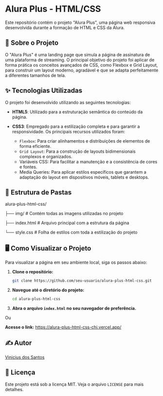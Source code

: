 # Alura Plus - HTML/CSS

Este repositório contém o projeto "Alura Plus", uma página web responsiva desenvolvida durante a formação de HTML e CSS da Alura.

## 🚀 Sobre o Projeto

O "Alura Plus" é uma landing page que simula a página de assinatura de uma plataforma de streaming. O principal objetivo do projeto foi aplicar de forma prática os conceitos avançados de CSS, como Flexbox e Grid Layout, para construir um layout moderno, agradável e que se adapta perfeitamente a diferentes tamanhos de tela.

## ✨ Tecnologias Utilizadas

O projeto foi desenvolvido utilizando as seguintes tecnologias:

*   **HTML5**: Utilizado para a estruturação semântica do conteúdo da página.

*   **CSS3**: Empregado para a estilização completa e para garantir a responsividade. Os principais recursos utilizados foram:
    *   `Flexbox`: Para criar alinhamentos e distribuições de elementos de forma eficiente.
    *   `Grid Layout`: Para a construção de layouts bidimensionais complexos e organizados.
    *   Variáveis CSS: Para facilitar a manutenção e a consistência de cores e fontes.
    *   Media Queries: Para aplicar estilos específicos que garantem a adaptação do layout em dispositivos móveis, tablets e desktops.

## 📂 Estrutura de Pastas

alura-plus-html-css/

├── img/             # Contém todas as imagens utilizadas no projeto

├── index.html       # Arquivo principal com a estrutura da página

└── style.css        # Folha de estilos com toda a estilização do projeto


## 🖥️ Como Visualizar o Projeto

Para visualizar a página em seu ambiente local, siga os passos abaixo:

1.  **Clone o repositório:**

    ```bash
    git clone https://github.com/seu-usuario/alura-plus-html-css.git
    ```

2.  **Navegue até o diretório do projeto:**

    ```bash
    cd alura-plus-html-css
    ```

3.  **Abra o arquivo `index.html` no seu navegador de preferência.**

Ou

**Acesse o link:** https://alura-plus-html-css-chi.vercel.app/ 

## ✍️ Autor

[Vinicius dos Santos](https://github.com/viniciusdossantosss )

## 📄 Licença

Este projeto está sob a licença MIT. Veja o arquivo `LICENSE` para mais detalhes.
